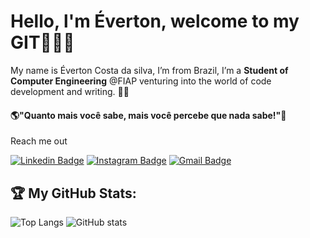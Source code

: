 # Hello, l'm Éverton, welcome to my GIT👋😎🖖

My name is Éverton Costa da silva, I’m from Brazil, I’m a **Student of Computer Engineering** @FIAP venturing into the world of code development and writing. 👨‍💻

#### 🌎"Quanto mais você sabe, mais você percebe que nada sabe!"🧠

Reach me out


[![Linkedin Badge](https://img.shields.io/badge/-LinkedIn-blue?style=flat-square&logo=Linkedin&logoColor=white&link=https://www.linkedin.com/in/%C3%A9verton-costa-da-silva-bb0071205/)](https://www.linkedin.com/in/%C3%A9verton-costa-da-silva-bb0071205/)
[![Instagram Badge](https://img.shields.io/badge/-Instagram-purple?style=flat-square&logo=Instagram&logoColor=white&link=https://www.instagram.com/everton_muzashi/)](https://www.instagram.com/everton_muzashi/)
[![Gmail Badge](https://img.shields.io/badge/-Gmail-c14438?style=flat-square&logo=Gmail&logoColor=white&link=evertoncosta.work@gmail.com)](evertoncosta.work@gmail.com)

<h2>🏆 My GitHub Stats:</h2>

![Top Langs](https://github-readme-stats.vercel.app/api/top-langs/?username=Muzashii&theme=tokyonight)
![GitHub stats](https://github-readme-stats.vercel.app/api?username=Muzashii&show_icons=true&theme=tokyonight)
